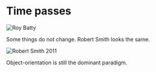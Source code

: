 # Time passes

![Roy Batty](/roy_batty.jpg)

Some things do not change. Robert Smith looks the same.

![Robert Smith 2011](/Robert-Smith-2011.jpg)

Object-orientation is still the dominant paradigm.

